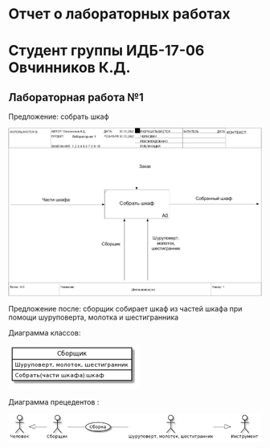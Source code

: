 # Отчет о лабораторных работах
# Студент группы ИДБ-17-06 Овчинников К.Д.

## Лабораторная работа №1

Предложение: собрать шкаф

![None](https://github.com/Kiruhas/KirillOvchinnikov.github.io/blob/master/lab1/model_1.png)

Предложение после: сборщик собирает шкаф из частей шкафа при помощи шуруповерта, молотка и шестигранника 

Диаграмма классов: 

![None](https://github.com/Kiruhas/KirillOvchinnikov.github.io/blob/master/lab1/class_diagram_1.png)

Диаграмма прецедентов : 

![None](https://github.com/Kiruhas/KirillOvchinnikov.github.io/blob/master/lab1/use_case_diagram.png)
